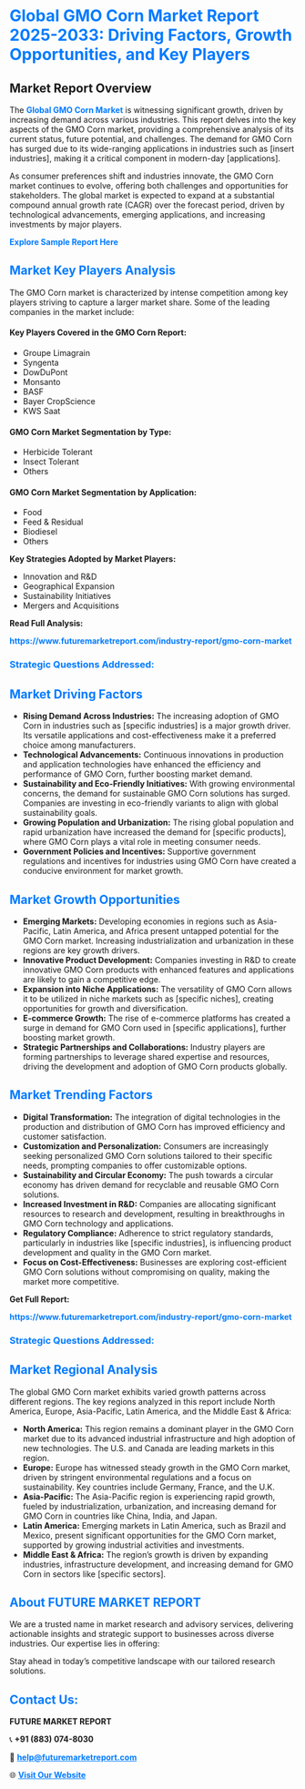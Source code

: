 <h1 style="color: #007BFF;">Global GMO Corn Market Report 2025-2033: Driving Factors, Growth Opportunities, and Key Players</h1>

<section id="overview">
<h2>Market Report Overview</h2>
<p>The <a href="https://www.futuremarketreport.com/industry-report/gmo-corn-market" style="color: #007BFF; text-decoration: none;"><strong>Global GMO Corn Market</strong></a> is witnessing significant growth, driven by increasing demand across various industries. This report delves into the key aspects of the GMO Corn market, providing a comprehensive analysis of its current status, future potential, and challenges. The demand for GMO Corn has surged due to its wide-ranging applications in industries such as [insert industries], making it a critical component in modern-day [applications].</p>
<p>As consumer preferences shift and industries innovate, the GMO Corn market continues to evolve, offering both challenges and opportunities for stakeholders. The global market is expected to expand at a substantial compound annual growth rate (CAGR) over the forecast period, driven by technological advancements, emerging applications, and increasing investments by major players.</p>
</section>

<section id="overview">
<p><a href="https://www.futuremarketreport.com/request-sample/reportId=51807" style="color: #007BFF; text-decoration: none;"><strong>Explore Sample Report Here</strong></a></p>
</section>

<section id="key-players">
<h2 style="color: #007BFF;">Market Key Players Analysis</h2>
<p>The GMO Corn market is characterized by intense competition among key players striving to capture a larger market share. Some of the leading companies in the market include:</p>
<h4>Key Players Covered in the GMO Corn Report:</h4>
<ul><li>Groupe Limagrain</li><li>Syngenta</li><li>DowDuPont</li><li>Monsanto</li><li>BASF</li><li>Bayer CropScience</li><li>KWS Saat</li></ul>
<h4>GMO Corn Market Segmentation by Type:</h4>
<ul><li>Herbicide Tolerant</li><li>Insect Tolerant</li><li>Others</li></ul>

<h4>GMO Corn Market Segmentation by Application:</h4>
<ul><li>Food</li><li>Feed &amp; Residual</li><li>Biodiesel</li><li>Others</li></ul>
<p><strong>Key Strategies Adopted by Market Players:</strong></p>
<ul>
<li>Innovation and R&D</li>
<li>Geographical Expansion</li>
<li>Sustainability Initiatives</li>
<li>Mergers and Acquisitions</li>
</ul>
</section>

<section>
<p><strong>Read Full Analysis: </strong></p><a href="https://www.futuremarketreport.com/industry-report/gmo-corn-market" style="color: #007BFF; text-decoration: none;"><strong>https://www.futuremarketreport.com/industry-report/gmo-corn-market</strong></a>
<h3 style="color: #007BFF;">Strategic Questions Addressed:</h3>
</section>

<section id="driving-factors">
<h2 style="color: #007BFF;">Market Driving Factors</h2>
<ul>
<li><strong>Rising Demand Across Industries:</strong> The increasing adoption of GMO Corn in industries such as [specific industries] is a major growth driver. Its versatile applications and cost-effectiveness make it a preferred choice among manufacturers.</li>
<li><strong>Technological Advancements:</strong> Continuous innovations in production and application technologies have enhanced the efficiency and performance of GMO Corn, further boosting market demand.</li>
<li><strong>Sustainability and Eco-Friendly Initiatives:</strong> With growing environmental concerns, the demand for sustainable GMO Corn solutions has surged. Companies are investing in eco-friendly variants to align with global sustainability goals.</li>
<li><strong>Growing Population and Urbanization:</strong> The rising global population and rapid urbanization have increased the demand for [specific products], where GMO Corn plays a vital role in meeting consumer needs.</li>
<li><strong>Government Policies and Incentives:</strong> Supportive government regulations and incentives for industries using GMO Corn have created a conducive environment for market growth.</li>
</ul>
</section>

<section id="growth-opportunities">
<h2 style="color: #007BFF;">Market Growth Opportunities</h2>
<ul>
<li><strong>Emerging Markets:</strong> Developing economies in regions such as Asia-Pacific, Latin America, and Africa present untapped potential for the GMO Corn market. Increasing industrialization and urbanization in these regions are key growth drivers.</li>
<li><strong>Innovative Product Development:</strong> Companies investing in R&D to create innovative GMO Corn products with enhanced features and applications are likely to gain a competitive edge.</li>
<li><strong>Expansion into Niche Applications:</strong> The versatility of GMO Corn allows it to be utilized in niche markets such as [specific niches], creating opportunities for growth and diversification.</li>
<li><strong>E-commerce Growth:</strong> The rise of e-commerce platforms has created a surge in demand for GMO Corn used in [specific applications], further boosting market growth.</li>
<li><strong>Strategic Partnerships and Collaborations:</strong> Industry players are forming partnerships to leverage shared expertise and resources, driving the development and adoption of GMO Corn products globally.</li>
</ul>
</section>

<section id="trending-factors">
<h2 style="color: #007BFF;">Market Trending Factors</h2>
<ul>
<li><strong>Digital Transformation:</strong> The integration of digital technologies in the production and distribution of GMO Corn has improved efficiency and customer satisfaction.</li>
<li><strong>Customization and Personalization:</strong> Consumers are increasingly seeking personalized GMO Corn solutions tailored to their specific needs, prompting companies to offer customizable options.</li>
<li><strong>Sustainability and Circular Economy:</strong> The push towards a circular economy has driven demand for recyclable and reusable GMO Corn solutions.</li>
<li><strong>Increased Investment in R&D:</strong> Companies are allocating significant resources to research and development, resulting in breakthroughs in GMO Corn technology and applications.</li>
<li><strong>Regulatory Compliance:</strong> Adherence to strict regulatory standards, particularly in industries like [specific industries], is influencing product development and quality in the GMO Corn market.</li>
<li><strong>Focus on Cost-Effectiveness:</strong> Businesses are exploring cost-efficient GMO Corn solutions without compromising on quality, making the market more competitive.</li>
</ul>
</section>

<section>
<p><strong>Get Full Report: </strong></p><a href="https://www.futuremarketreport.com/industry-report/gmo-corn-market" style="color: #007BFF; text-decoration: none;"><strong>https://www.futuremarketreport.com/industry-report/gmo-corn-market</strong></a>
<h3 style="color: #007BFF;">Strategic Questions Addressed:</h3>
</section>


<section id="regional-analysis">
<h2 style="color: #007BFF;">Market Regional Analysis</h2>
<p>The global GMO Corn market exhibits varied growth patterns across different regions. The key regions analyzed in this report include North America, Europe, Asia-Pacific, Latin America, and the Middle East & Africa:</p>
<ul>
<li><strong>North America:</strong> This region remains a dominant player in the GMO Corn market due to its advanced industrial infrastructure and high adoption of new technologies. The U.S. and Canada are leading markets in this region.</li>
<li><strong>Europe:</strong> Europe has witnessed steady growth in the GMO Corn market, driven by stringent environmental regulations and a focus on sustainability. Key countries include Germany, France, and the U.K.</li>
<li><strong>Asia-Pacific:</strong> The Asia-Pacific region is experiencing rapid growth, fueled by industrialization, urbanization, and increasing demand for GMO Corn in countries like China, India, and Japan.</li>
<li><strong>Latin America:</strong> Emerging markets in Latin America, such as Brazil and Mexico, present significant opportunities for the GMO Corn market, supported by growing industrial activities and investments.</li>
<li><strong>Middle East & Africa:</strong> The region’s growth is driven by expanding industries, infrastructure development, and increasing demand for GMO Corn in sectors like [specific sectors].</li>
</ul>
</section>

<footer>
<h2 style="color: #007BFF;">About FUTURE MARKET REPORT</h2>
<p>We are a trusted name in market research and advisory services, delivering actionable insights and strategic support to businesses across diverse industries. Our expertise lies in offering:</p>

<p>Stay ahead in today’s competitive landscape with our tailored research solutions.</p>

<h2 style="color: #007BFF;">Contact Us:</h2>
<p><strong>FUTURE MARKET REPORT</strong></p>
<p>📞 <strong>+91 (883) 074-8030</strong></p>
<p>📧 <strong><a href="mailto:help@futuremarketreport.com" style="color: #007BFF;">help@futuremarketreport.com</a></strong></p>
<p>🌐 <strong><a href="https://www.futuremarketreport.com/" style="color: #007BFF;">Visit Our Website</a></strong></p>
</footer>